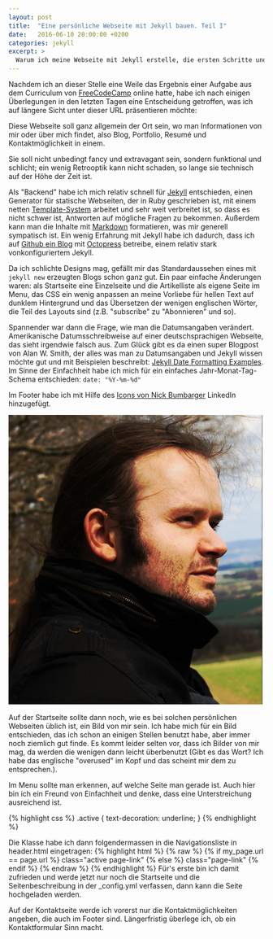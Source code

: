 ```yaml
---
layout: post
title:  "Eine persönliche Webseite mit Jekyll bauen. Teil I"
date:   2016-06-10 20:00:00 +0200
categories: jekyll
excerpt: >
  Warum ich meine Webseite mit Jekyll erstelle, die ersten Schritte und Designentscheidungen.
---
```


Nachdem ich an dieser Stelle eine Weile das Ergebnis einer Aufgabe aus dem Curriculum von [FreeCodeCamp]() online hatte, habe ich nach einigen Überlegungen in den letzten Tagen eine Entscheidung getroffen, was ich auf längere Sicht unter dieser URL präsentieren möchte:

Diese Webseite soll ganz allgemein der Ort sein, wo man Informationen von mir oder über mich findet, also Blog, Portfolio, Resumé und Kontaktmöglichkeit in einem.

Sie soll nicht unbedingt fancy und extravagant sein, sondern funktional und schlicht; ein wenig Retrooptik kann nicht schaden, so lange sie technisch auf der Höhe der Zeit ist.

Als "Backend" habe ich mich relativ schnell für [Jekyll](https://jekyllrb.com/) entschieden, einen Generator für statische Webseiten, der in Ruby geschrieben ist, mit einem netten [Template-System](https://github.com/Shopify/liquid/wiki) arbeitet und sehr weit verbreitet ist, so dass es nicht schwer ist, Antworten auf mögliche Fragen zu bekommen. Außerdem kann man die Inhalte mit [Markdown](https://daringfireball.net/projects/markdown/) formatieren, was mir generell sympatisch ist. Ein wenig Erfahrung mit Jekyll habe ich dadurch, dass ich auf [Github ein Blog](http://doxanthropos.github.io/) mit [Octopress](http://octopress.org/) betreibe, einem relativ stark vonkonfiguriertem Jekyll.

Da ich schlichte Designs mag, gefällt mir das Standardaussehen eines mit `jekyll new` erzeugten Blogs schon ganz gut. Ein paar einfache Änderungen waren: als Startseite eine Einzelseite und die Artikelliste als eigene Seite im Menu, das CSS ein wenig anpassen an meine Vorliebe für hellen Text auf dunklem Hintergrund und das Übersetzen der wenigen englischen Wörter, die Teil des Layouts sind (z.B. "subscribe" zu "Abonnieren" und so).

Spannender war dann die Frage, wie man die Datumsangaben verändert. Amerikanische Datumsschreibweise auf einer deutschsprachigen Webseite, das sieht irgendwie falsch aus. Zum Glück gibt es da einen super Blogpost von Alan W. Smith, der alles was man zu Datumsangaben und Jekyll wissen möchte gut und mit Beispielen beschreibt: [Jekyll Date Formatting Examples](http://alanwsmith.com/jekyll-liquid-date-formatting-examples). Im Sinne der Einfachheit habe ich mich für ein einfaches Jahr-Monat-Tag-Schema entschieden:
`date: "%Y-%m-%d"`

Im Footer habe ich mit Hilfe des [Icons von Nick Bumbarger](https://gist.github.com/nbumbarger/8a909f5d8e2d2526ade7) LinkedIn hinzugefügt.

<div class="small-image-right">
<img alt="Portrait" src="/images/pensiveintheforest.jpg" class="profile-image">
</div>

Auf der Startseite sollte dann noch, wie es bei solchen persönlichen Webseiten üblich ist, ein Bild von mir sein. Ich habe mich für ein Bild entschieden, das ich schon an einigen Stellen benutzt habe, aber immer noch ziemlich gut finde. Es kommt leider selten vor, dass ich Bilder von mir mag, da werden die wenigen dann leicht überbenutzt (Gibt es das Wort? Ich habe das englische "overused" im Kopf und das scheint mir dem zu entsprechen.).

Im Menu sollte man erkennen, auf welche Seite man gerade ist. Auch hier bin ich ein Freund von Einfachheit und denke, dass eine Unterstreichung ausreichend ist.

{% highlight css %}
.active {
    text-decoration: underline;
}
{% endhighlight %}

Die Klasse habe ich dann folgendermassen in die Navigationsliste in header.html eingetragen:
{% highlight html %}
{% raw %}
{% if my_page.url == page.url %}
class="active page-link"
{% else %}
class="page-link"
{% endif %}
{% endraw %}
{% endhighlight %}
Für's erste bin ich damit zufrieden und werde jetzt nur noch die Startseite und die Seitenbeschreibung in der _config.yml verfassen, dann kann die Seite hochgeladen werden.

Auf der Kontaktseite werde ich vorerst nur die Kontaktmöglichkeiten angeben, die auch im Footer sind. Längerfristig überlege ich, ob ein Kontaktformular Sinn macht.


